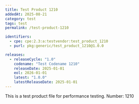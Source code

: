 ```yaml
---
title: Test Product 1210
addedAt: 2025-08-21
category: test
tags: test
permalink: /test-product-1210

identifiers:
  - cpe: cpe:2.3:a:testvendor:test_product_1210
  - purl: pkg:generic/test_product_1210@1.0.0

releases:
  - releaseCycle: "1.0"
    codename: "Test Codename 1210"
    releaseDate: 2025-01-01
    eol: 2026-01-01
    latest: "1.0.0"
    latestReleaseDate: 2025-01-01
---
```


This is a test product file for performance testing. Number: 1210
